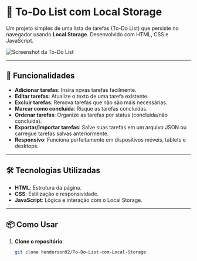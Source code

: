 # 📝 To-Do List com Local Storage

Um projeto simples de uma lista de tarefas (To-Do List) que persiste no navegador usando **Local Storage**. Desenvolvido com HTML, CSS e JavaScript.

![Screenshot da To-Do List](screenshot.png) <!-- Adicione uma imagem do projeto aqui -->

---

## 🚀 Funcionalidades

- **Adicionar tarefas**: Insira novas tarefas facilmente.
- **Editar tarefas**: Atualize o texto de uma tarefa existente.
- **Excluir tarefas**: Remova tarefas que não são mais necessárias.
- **Marcar como concluída**: Risque as tarefas concluídas.
- **Ordenar tarefas**: Organize as tarefas por status (concluída/não concluída).
- **Exportar/Importar tarefas**: Salve suas tarefas em um arquivo JSON ou carregue tarefas salvas anteriormente.
- **Responsivo**: Funciona perfeitamente em dispositivos móveis, tablets e desktops.

---

## 🛠️ Tecnologias Utilizadas

- **HTML**: Estrutura da página.
- **CSS**: Estilização e responsividade.
- **JavaScript**: Lógica e interação com o Local Storage.

---

## 📦 Como Usar

1. **Clone o repositório**:
   ```bash
   git clone henderson92/To-Do-List-com-Local-Storage

